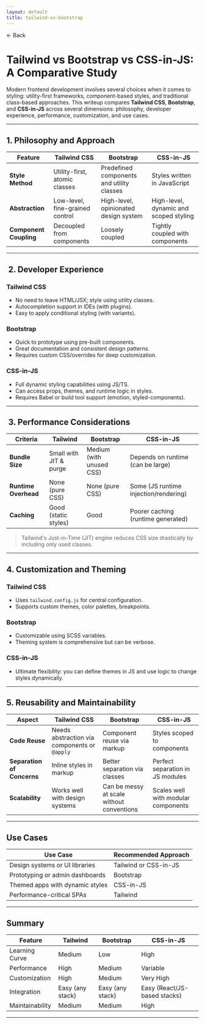 ```yaml
---
layout: default
title: tailwind-vs-bootstrap 
---
```


<a href="https://anish7610.github.io/technical-writeups" style="text-decoration: none;">← Back</a>


# Tailwind vs Bootstrap vs CSS-in-JS: A Comparative Study

Modern frontend development involves several choices when it comes to styling: utility-first frameworks, component-based styles, and traditional class-based approaches. This writeup compares **Tailwind CSS**, **Bootstrap**, and **CSS-in-JS** across several dimensions: philosophy, developer experience, performance, customization, and use cases.

---

##  1. Philosophy and Approach

| Feature                | Tailwind CSS                    | Bootstrap                                 | CSS-in-JS                              |
| ---------------------- | ------------------------------- | ----------------------------------------- | -------------------------------------- |
| **Style Method**       | Utility-first, atomic classes   | Predefined components and utility classes | Styles written in JavaScript           |
| **Abstraction**        | Low-level, fine-grained control | High-level, opinionated design system     | High-level, dynamic and scoped styling |
| **Component Coupling** | Decoupled from components       | Loosely coupled                           | Tightly coupled with components        |

---

## ️ 2. Developer Experience

###  Tailwind CSS

* No need to leave HTML/JSX; style using utility classes.
* Autocompletion support in IDEs (with plugins).
* Easy to apply conditional styling (with variants).

###  Bootstrap

* Quick to prototype using pre-built components.
* Great documentation and consistent design patterns.
* Requires custom CSS/overrides for deep customization.

###  CSS-in-JS

* Full dynamic styling capabilities using JS/TS.
* Can access props, themes, and runtime logic in styles.
* Requires Babel or build tool support (emotion, styled-components).

---

## ️ 3. Performance Considerations

| Criteria             | Tailwind               | Bootstrap                | CSS-in-JS                             |
| -------------------- | ---------------------- | ------------------------ | ------------------------------------- |
| **Bundle Size**      | Small with JIT & purge | Medium (with unused CSS) | Depends on runtime (can be large)     |
| **Runtime Overhead** | None (pure CSS)        | None (pure CSS)          | Some (JS runtime injection/rendering) |
| **Caching**          | Good (static styles)   | Good                     | Poorer caching (runtime generated)    |

>  Tailwind's Just-in-Time (JIT) engine reduces CSS size drastically by including only used classes.

---

##  4. Customization and Theming

###  Tailwind CSS

* Uses `tailwind.config.js` for central configuration.
* Supports custom themes, color palettes, breakpoints.

###  Bootstrap

* Customizable using SCSS variables.
* Theming system is comprehensive but can be verbose.

###  CSS-in-JS

* Ultimate flexibility: you can define themes in JS and use logic to change styles dynamically.

---

##  5. Reusability and Maintainability

| Aspect                     | Tailwind CSS                                 | Bootstrap                                 | CSS-in-JS                           |
| -------------------------- | -------------------------------------------- | ----------------------------------------- | ----------------------------------- |
| **Code Reuse**             | Needs abstraction via components or `@apply` | Component reuse via markup                | Styles scoped to components         |
| **Separation of Concerns** | Inline styles in markup                      | Better separation via classes             | Perfect separation in JS modules    |
| **Scalability**            | Works well with design systems               | Can be messy at scale without conventions | Scales well with modular components |

---

##  Use Cases

| Use Case                        | Recommended Approach  |
| ------------------------------- | --------------------- |
| Design systems or UI libraries  | Tailwind or CSS-in-JS |
| Prototyping or admin dashboards | Bootstrap             |
| Themed apps with dynamic styles | CSS-in-JS             |
| Performance-critical SPAs       | Tailwind              |

---

##  Summary

| Feature         | Tailwind         | Bootstrap        | CSS-in-JS                    |
| --------------- | ---------------- | ---------------- | ---------------------------- |
| Learning Curve  | Medium           | Low              | High                         |
| Performance     | High             | Medium           | Variable                     |
| Customization   | High             | Medium           | Very High                    |
| Integration     | Easy (any stack) | Easy (any stack) | Easy (React/JS-based stacks) |
| Maintainability | Medium           | Medium           | High                         |

---
